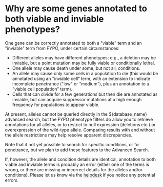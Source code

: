 # Why are some genes annotated to both viable and inviable phenotypes?
<!-- pombase_categories: Gene page,Using ontologies -->

One gene can be correctly annotated to both a "viable" term and an
"inviable" term from FYPO, under certain circumstances:

-   Different alleles may have different phenotypes; e.g., a deletion
    may be inviable, but a point mutation may be fully viable or
    conditionally lethal.
-   One allele may cause death under some, but not all, conditions.
-   An allele may cause only some cells in a population to die (this
    would be annotated using an "inviable cell" term, with an extension
    to indicate incomplete penetrance ("low" or "medium"), plus an
    annotation to a "viable cell population" term).
-   Cells that can divide for a few generations but then die are
    annotated as inviable, but can acquire suppressor mutations at a
    high enough frequency for populations to appear viable.

At present, alleles cannot be queried directly in the ${database_name} advanced
search, but the FYPO phenotype filters do allow you to retrieve
annotations for all alleles, or to restrict to null expression
(deletions etc.) or overexpression of the wild-type allele. Comparing
results with and without the allele restrictions may help resolve
apparent discrepancies.

Note that it not yet possible to search for specific conditions, or for
penetrance, but we plan to add these features to the Advanced Search.

If, however, the allele and condition details are identical, annotation
to both viable and inviable terms is probably an error (either one of
the terms is wrong, or there are missing or incorrect details for the
alleles and/or conditions). Please let us know via the
[helpdesk](mailto:${helpdesk_address}) if you notice any potential
errors.



